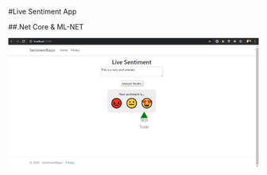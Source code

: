#Live Sentiment App

##.Net Core & ML-NET

![result](https://raw.githubusercontent.com/ZionLloyd05/SentimentRazor/master/SentimentRazor/result.jpg)